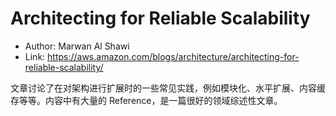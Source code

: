 # Architecting for Reliable Scalability

* Author: Marwan Al Shawi
* Link: https://aws.amazon.com/blogs/architecture/architecting-for-reliable-scalability/

文章讨论了在对架构进行扩展时的一些常见实践，例如模块化、水平扩展、内容缓存等等。内容中有大量的 Reference，是一篇很好的领域综述性文章。
